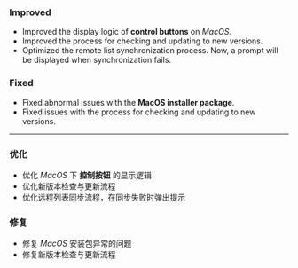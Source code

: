 ### Improved

- Improved the display logic of **control buttons** on _MacOS_.
- Improved the process for checking and updating to new versions.
- Optimized the remote list synchronization process. Now, a prompt will be displayed when synchronization fails.

### Fixed

- Fixed abnormal issues with the **MacOS installer package**.
- Fixed issues with the process for checking and updating to new versions.

---

### 优化

- 优化 _MacOS_ 下 **控制按钮** 的显示逻辑
- 优化新版本检查与更新流程
- 优化远程列表同步流程，在同步失败时弹出提示

### 修复

- 修复 _MacOS_ 安装包异常的问题
- 修复新版本检查与更新流程
